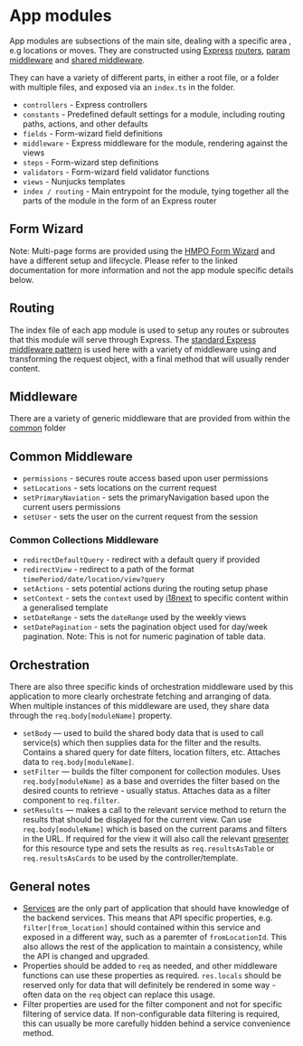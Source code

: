 # App modules

App modules are subsections of the main site, dealing with a specific area , e.g locations or moves. They are constructed using [Express](https://expressjs.com) [routers](https://expressjs.com/en/api.html#router), [param middleware](https://expressjs.com/en/api.html#router.param) and [shared middleware](https://expressjs.com/en/api.html#router.use).

They can have a variety of different parts, in either a root file, or a folder with multiple files, and exposed via an `index.ts` in the folder.

- `controllers` - Express controllers
- `constants` - Predefined default settings for a module, including routing paths, actions, and other defaults
- `fields` - Form-wizard field definitions
- `middleware` - Express middleware for the module, rendering against the views
- `steps` - Form-wizard step definitions
- `validators` - Form-wizard field validator functions
- `views` - Nunjucks templates
- `index / routing` - Main entrypoint for the module, tying together all the parts of the module in the form of an Express router

## Form Wizard

Note: Multi-page forms are provided using the [HMPO Form Wizard](https://github.com/HMPO/hmpo-form-wizard) and have a different setup and lifecycle. Please refer to the linked documentation for more information and not the app module specific details below.

## Routing

The index file of each app module is used to setup any routes or subroutes that this module will serve through Express. The [standard Express middleware pattern](https://expressjs.com/en/guide/using-middleware.html) is used here with a variety of middleware using and transforming the request object, with a final method that will usually render content.

## Middleware

There are a variety of generic middleware that are provided from within the [common](../common/middleware) folder

## Common Middleware

- `permissions` - secures route access based upon user permissions
- `setLocations` - sets locations on the current request
- `setPrimaryNaviation` - sets the primaryNavigation based upon the current users permissions
- `setUser` - sets the user on the current request from the session

### Common Collections Middleware

- `redirectDefaultQuery` - redirect with a default query if provided
- `redirectView` - redirect to a path of the format `timePeriod/date/location/view?query`
- `setActions` - sets potential actions during the routing setup phase
- `setContext` - sets the `context` used by [i18next](https://www.i18next.com/translation-function/context) to specific content within a generalised template
- `setDateRange` - sets the `dateRange` used by the weekly views
- `setDatePagination` - sets the pagination object used for day/week pagination. Note: This is not for numeric pagination of table data.

## Orchestration

There are also three specific kinds of orchestration middleware used by this application to more clearly orchestrate fetching and arranging of data. When multiple instances of this middleware are used, they share data through the `req.body[moduleName]` property.

- `setBody` — used to build the shared body data that is used to call service(s) which then supplies data for the filter and the results. Contains a shared query for date filters, location filters, etc. Attaches data to `req.body[moduleName]`.
- `setFilter` — builds the filter component for collection modules. Uses `req.body[moduleName]` as a base and overrides the filter based on the desired counts to retrieve - usually status. Attaches data as a filter component to `req.filter`.
- `setResults` — makes a call to the relevant service method to return the results that should be displayed for the current view. Can use `req.body[moduleName]` which is based on the current params and filters in the URL. If required for the view it will also call the relevant [presenter]('../common/presenters') for this resource type and sets the results as `req.resultsAsTable` or `req.resultsAsCards` to be used by the controller/template.

## General notes

- [Services](../common/services) are the only part of application that should have knowledge of the backend services. This means that  API specific properties, e.g. `filter[from_location]` should contained within this service and exposed in a different way, such as a paremter of `fromLocationId`. This also allows the rest of the application to maintain a consistency, while the API is changed and upgraded.
- Properties should be added to `req` as needed, and other middleware functions can use these properties as required. `res.locals` should be reserved only for data that will definitely be rendered in some way - often data on the `req` object can replace this usage.
- Filter properties are used for the filter component and not for specific filtering of service data. If non-configurable data filtering is required, this can usually be more carefully hidden behind a service convenience method.

